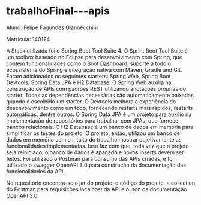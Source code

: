 # trabalhoFinal---apis

Aluno: Felipe Fagundes Giannecchini

Matrícula: 140124

  A Stack utilizada foi o Spring Boot Tool Suite 4. O Sprint Boot Tool Suite é um toolbox baseado no Eclipse para desenvolvimento com Spring, que contém funcionalidades como o Boot Dashboard, suporte a todo o ecossistema do Spring e integração nativa com Maven, Gradle and Git. Foram adicionados os seguintes starters: Spring Web, Spring Boot Devtools, Spring Data JPA e H2 Database.
  O Spring Web auxilia na construção de APIs com padrões REST utilizando anotações próprias do starter. Todas as dependências necessárias são automaticamente baixadas quando é escolhido um starter.
  O Devtools melhora a experiência do desenvolvimento como um todo, fornecendo restarts mais rápidos, restarts automáticas, dentre outros.
  O Spring Data JPA é um projeto para auxílio na implementação de repositórios para trabalhar com JPAs, que fornece bancos relacionais. 
  O H2 Database é um banco de dados em memória para simplificar os testes do projeto.
  O projeto, então, utilizou um banco de dados em memória com o intuito do trabalho mostrar objetivamente as funcionalidades implementadas. Isso faz com que, toda vez que o projeto seja reiniciado, o banco de dados é apagado e novos inserts devem ser feitos.
  Foi utilizado o Postman para consumo das APIs criadas, e foi utilizado o swagger OpenAPI 3.0 para construção da documentação das funcionalidades da API.
  
  No repositório encontra-se o jar do projeto, o código do projeto, a collection do Postman para requisições localhost da API e o json da documentação OpenAPI 3.0.

